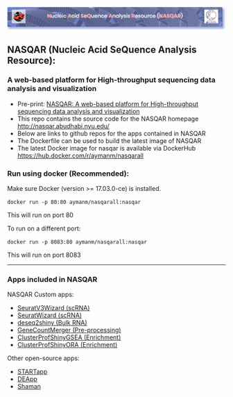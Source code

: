 ![alt text](nasqar_bar.png "NASQAR")
 
## NASQAR (Nucleic Acid SeQuence Analysis Resource): 
### A web-based platform for High-throughput sequencing data analysis and visualization
- Pre-print: [NASQAR: A web-based platform for High-throughput sequencing data analysis and visualization](https://doi.org/10.1101/709980)
- This repo contains the source code for the NASQAR homepage http://nasqar.abudhabi.nyu.edu/
- Below are links to github repos for the apps contained in NASQAR
- The Dockerfile can be used to build the latest image of NASQAR
- The latest Docker image for nasqar is available via DockerHub https://hub.docker.com/r/aymanm/nasqarall

### Run using docker (Recommended):
Make sure Docker (version >= 17.03.0-ce) is installed.
```
docker run -p 80:80 aymanm/nasqarall:nasqar
```
This will run on port 80

To run on a different port:
```
docker run -p 8083:80 aymanm/nasqarall:nasqar
```
This will run on port 8083

---
### Apps included in NASQAR
NASQAR Custom apps:
- [SeuratV3Wizard (scRNA)](https://github.com/nyuad-corebio/Nasqar2/seuratv3wizard)
- [SeuratWizard (scRNA)](https://github.com/nyuad-corebio/Nasqar2/SeuratWizard)
- [deseq2shiny (Bulk RNA)](https://github.com/nyuad-corebio/Nasqar2/deseq2shiny)
- [GeneCountMerger (Pre-processing)](https://github.com/nyuad-corebio/Nasqar2/GeneCountMerger)
- [ClusterProfShinyGSEA (Enrichment)](https://github.com/nyuad-corebio/Nasqar2/ClusterProfShinyGSEA)
- [ClusterProfShinyORA (Enrichment)](https://github.com/nyuad-corebio/Nasqar2/ClusterProfShinyORA)

Other open-source apps:
- [STARTapp](https://github.com/jminnier/STARTapp)
- [DEApp](https://github.com/yan-cri/DEApp)
- [Shaman](https://github.com/aghozlane/shaman)
